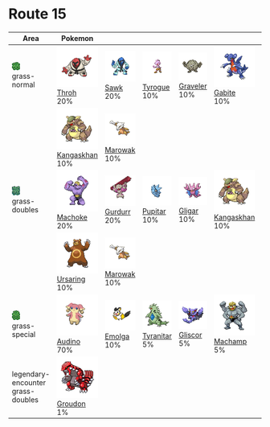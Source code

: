 # Route 15

| Area                                                                       | Pokemon                                                                                            | &nbsp;                                                                                       | &nbsp;                                                                                          | &nbsp;                                                                                         | &nbsp;                                                                                             | &nbsp;                                                                                            |
| -------------------------------------------------------------------------- | -------------------------------------------------------------------------------------------------- | -------------------------------------------------------------------------------------------- | ----------------------------------------------------------------------------------------------- | ---------------------------------------------------------------------------------------------- | -------------------------------------------------------------------------------------------------- | ------------------------------------------------------------------------------------------------- |
| ![grass-normal](../../img/items/grass-normal.png)<br/>grass-normal<br/>    | ![throh](../../img/pokemon/538.png) <br/>[Throh](/blaze-black-wiki/pokemon/538) <br/>20%           | ![sawk](../../img/pokemon/539.png) <br/>[Sawk](/blaze-black-wiki/pokemon/539) <br/>20%       | ![tyrogue](../../img/pokemon/236.png) <br/>[Tyrogue](/blaze-black-wiki/pokemon/236) <br/>10%    | ![graveler](../../img/pokemon/075.png) <br/>[Graveler](/blaze-black-wiki/pokemon/075) <br/>10% | ![gabite](../../img/pokemon/444.png) <br/>[Gabite](/blaze-black-wiki/pokemon/444) <br/>10%         | ![pupitar](../../img/pokemon/247.png) <br/>[Pupitar](/blaze-black-wiki/pokemon/247) <br/>10%      |
|                                                                            | ![kangaskhan](../../img/pokemon/115.png) <br/>[Kangaskhan](/blaze-black-wiki/pokemon/115) <br/>10% | ![marowak](../../img/pokemon/105.png) <br/>[Marowak](/blaze-black-wiki/pokemon/105) <br/>10% |
| ![grass-doubles](../../img/items/grass-doubles.png)<br/>grass-doubles<br/> | ![machoke](../../img/pokemon/067.png) <br/>[Machoke](/blaze-black-wiki/pokemon/067) <br/>20%       | ![gurdurr](../../img/pokemon/533.png) <br/>[Gurdurr](/blaze-black-wiki/pokemon/533) <br/>20% | ![pupitar](../../img/pokemon/247.png) <br/>[Pupitar](/blaze-black-wiki/pokemon/247) <br/>10%    | ![gligar](../../img/pokemon/207.png) <br/>[Gligar](/blaze-black-wiki/pokemon/207) <br/>10%     | ![kangaskhan](../../img/pokemon/115.png) <br/>[Kangaskhan](/blaze-black-wiki/pokemon/115) <br/>10% | ![donphan](../../img/pokemon/232.png) <br/>[Donphan](/blaze-black-wiki/pokemon/232) <br/>10%      |
|                                                                            | ![ursaring](../../img/pokemon/217.png) <br/>[Ursaring](/blaze-black-wiki/pokemon/217) <br/>10%     | ![marowak](../../img/pokemon/105.png) <br/>[Marowak](/blaze-black-wiki/pokemon/105) <br/>10% |
| ![grass-special](../../img/items/grass-special.png)<br/>grass-special<br/> | ![audino](../../img/pokemon/531.png) <br/>[Audino](/blaze-black-wiki/pokemon/531) <br/>70%         | ![emolga](../../img/pokemon/587.png) <br/>[Emolga](/blaze-black-wiki/pokemon/587) <br/>10%   | ![tyranitar](../../img/pokemon/248.png) <br/>[Tyranitar](/blaze-black-wiki/pokemon/248) <br/>5% | ![gliscor](../../img/pokemon/472.png) <br/>[Gliscor](/blaze-black-wiki/pokemon/472) <br/>5%    | ![machamp](../../img/pokemon/068.png) <br/>[Machamp](/blaze-black-wiki/pokemon/068) <br/>5%        | ![conkeldurr](../../img/pokemon/534.png) <br/>[Conkeldurr](/blaze-black-wiki/pokemon/534) <br/>5% |
| legendary-encounter grass-doubles<br/>                                     | ![groudon](../../img/pokemon/383.png) <br/>[Groudon](/blaze-black-wiki/pokemon/383) <br/>1%        |